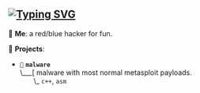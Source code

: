 ## [![Typing SVG](https://readme-typing-svg.demolab.com?font=Fira+Code&size=21&pause=1000&color=22F751&random=true&width=435&lines=currently%3A+working+on+projects;currently%3A+hacking+database;currently%3A+exposing+data)](https://git.io/typing-svg)

💬 **Me**: a red/blue hacker for fun.

🌱 **Projects**:

- `💉` **`malware`**<br>
\\___[ malware with most normal metasploit payloads.<br>
&nbsp;&nbsp;&nbsp;&nbsp;&nbsp;&nbsp;&nbsp;\\\_ `c++`, `asm`
